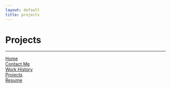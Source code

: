 ```yaml
---
layout: default
title: projects
---
```

# Projects

---
[Home](./)\
[Contact Me](./contact-me)\
[Work History](./work-history)\
[Projects](./projects)\
[Resume](https://drive.google.com/file/d/1N04MfUDJqpCMQxs24CMc0z-Vb1zr_SuE/view?usp=drive_link)
